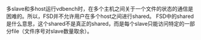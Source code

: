 多slave和多host运行vdbench时，在多个主机之间关于一个文件的状态的通信是困难的。所以，FSD并不允许用户在多个host之间进行shared。
FSD中的shared是什么意思，这个shared不是真正的shared，而是每个slave只能访问特定的一部分file（文件序号对slave数量取余）。
